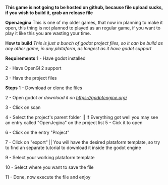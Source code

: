 **This game is not going to be hosted on github, because file upload sucks, if you wish to build it, grab an release file**

**OpenJegina**
This is one of my older games, that now im planning to make it open, this thing is not planned to played as an regular game, if you want to play it like this you are wasting your time.

**How to build**
*This is just a bunch of godot project files, so it can be build as any other game, in any plataform, as longest as it have godot support*

**Requirements**
1 - Have godot installed

2 - Have OpenGl 2 support

3 - Have the project files

**Steps**
1 - Download or clone the files

2 - Open godot *or download it on https://godotengine.org/*

3 - Click on scan

4 - Select the project's parent folder || If Everything got well you may see an entry called "OpenJegina" on the project list
5 - Cick it to open

6 - Click on the entry "Project"

7 - Click on "export" || You will have the desired plataform template, so try to find an separate tutorial to download it inside the godot engine

9 - Select your working plataform template

10 - Select where you want to save the file

11 - Done, now execute the file and enjoy
